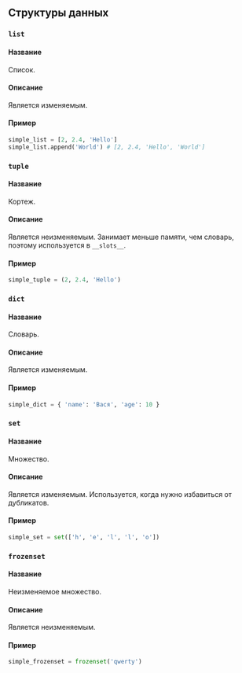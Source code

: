 ## Структуры данных

### `list`
#### Название
Список.
#### Описание
Является изменяемым.
#### Пример
```python
simple_list = [2, 2.4, 'Hello']
simple_list.append('World') # [2, 2.4, 'Hello', 'World']
```

### `tuple`
#### Название
Кортеж.
#### Описание
Является неизменяемым. Занимает меньше памяти, чем словарь, поэтому используется в `__slots__`.
#### Пример
```python
simple_tuple = (2, 2.4, 'Hello')
```

### `dict`
#### Название
Словарь.
#### Описание
Является изменяемым.
#### Пример
```python
simple_dict = { 'name': 'Вася', 'age': 10 }
```

### `set`
#### Название
Множество.
#### Описание
Является изменяемым. Используется, когда нужно избавиться от дубликатов.
#### Пример
```python
simple_set = set(['h', 'e', 'l', 'l', 'o'])
```

### `frozenset`
#### Название
Неизменяемое множество.
#### Описание
Является неизменяемым.
#### Пример
```python
simple_frozenset = frozenset('qwerty')
```